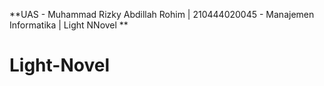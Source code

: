 **UAS - Muhammad Rizky Abdillah Rohim | 
210444020045 - Manajemen Informatika | 
Light NNovel **

# Light-Novel
